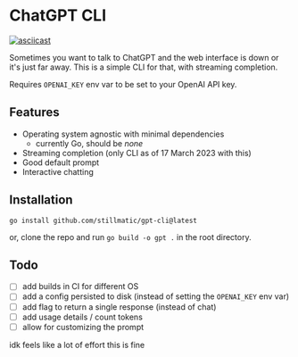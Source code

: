 # ChatGPT CLI

[![asciicast](https://asciinema.org/a/VMw7ccnlLEnZU7uCMojeiF76r.svg)](https://asciinema.org/a/VMw7ccnlLEnZU7uCMojeiF76r)

Sometimes you want to talk to ChatGPT and the web interface is down or it's just far away. This is a simple CLI for that, with streaming completion.

Requires `OPENAI_KEY` env var to be set to your OpenAI API key.

## Features

- Operating system agnostic with minimal dependencies
  - currently Go, should be _none_
- Streaming completion (only CLI as of 17 March 2023 with this) 
- Good default prompt
- Interactive chatting

## Installation

`go install github.com/stillmatic/gpt-cli@latest`

or, clone the repo and run `go build -o gpt .` in the root directory.

## Todo

- [ ] add builds in CI for different OS
- [ ] add a config persisted to disk (instead of setting the `OPENAI_KEY` env var)
- [ ] add flag to return a single response (instead of chat)
- [ ] add usage details / count tokens
- [ ] allow for customizing the prompt

idk feels like a lot of effort this is fine

